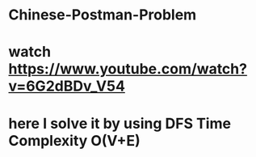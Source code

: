# Chinese-Postman-Problem

# watch https://www.youtube.com/watch?v=6G2dBDv_V54

# here I solve it by using DFS Time Complexity O(V+E)
